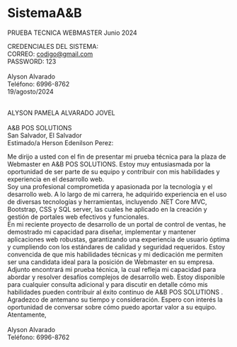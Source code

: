 # SistemaA&B

PRUEBA TECNICA
WEBMASTER
Junio 2024


CREDENCIALES DEL SISTEMA: <br>
  CORREO: codigo@gmail.com <br>
  PASSWORD: 123 <br><br>
Alyson Alvarado<br>
Teléfono: 6996-8762<br>
19/agosto/2024<br><br>

ALYSON PAMELA ALVARADO JOVEL<br><br>
A&B POS SOLUTIONS<br>
San Salvador, El Salvador<br>
Estimado/a Herson Edenilson Perez:<br>

Me dirijo a usted con el fin de presentar mi prueba técnica para la plaza de Webmaster en A&B POS SOLUTIONS. Estoy muy entusiasmada por la oportunidad de ser parte de su equipo y contribuir con mis habilidades y experiencia en el desarrollo web.
<br>
Soy una profesional comprometida y apasionada por la tecnología y el desarrollo web. A lo largo de mi carrera, he adquirido experiencia en el uso de diversas tecnologías y herramientas, incluyendo .NET Core MVC, Bootstrap, CSS y SQL server, las cuales he aplicado en la creación y gestión de portales web efectivos y funcionales.
<br>
En mi reciente proyecto de desarrollo de un portal de control de ventas, he demostrado mi capacidad para diseñar, implementar y mantener aplicaciones web robustas, garantizando una experiencia de usuario óptima y cumpliendo con los estándares de calidad y seguridad requeridos. Estoy convencida de que mis habilidades técnicas y mi dedicación me permiten ser una candidata ideal para la posición de Webmaster en su empresa.
<br>
Adjunto encontrará mi prueba técnica, la cual refleja mi capacidad para abordar y resolver desafíos complejos de desarrollo web. Estoy disponible para cualquier consulta adicional y para discutir en detalle cómo mis habilidades pueden contribuir al éxito continuo de A&B POS SOLUTIONS .
<br>
Agradezco de antemano su tiempo y consideración. Espero con interés la oportunidad de conversar sobre cómo puedo aportar valor a su equipo.
<br>
Atentamente,
<br><br>
Alyson Alvarado<br>
Teléfono: 6996-8762

